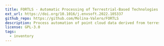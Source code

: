 ```yaml
---
title: FORTLS - Automatic Processing of Terrestrial-Based Technologies Point Cloud Data for Forestry Purposes
ext_url: https://doi.org/10.1016/j.envsoft.2022.105337
github_repo: https://github.com/Molina-Valero/FORTLS
description: Process automation of point cloud data derived from terrestrial-based technologies such as Terrestrial Laser Scanner (TLS) or Simultaneous Localization and Mapping (SLAM). 'FORTLS' enables (i) detection of trees and estimation of tree-level attributes (e.g. diameters and heights), (ii) estimation of stand-level variables (e.g. density, basal area, mean and dominant height), (iii) computation of metrics related to important forest attributes estimated in Forest Inventories (FIs) at stand-level, and (iv) optimization of plot design for combining TLS data and field measured data. Documentation about 'FORTLS' is described in Molina-Valero et al.
license: GPL-3.0
tags:
  - inventory
---
```


